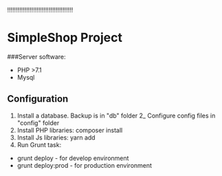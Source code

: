 !!!!!!!!!!!!!!!!!!!!!!!!!!!!!!!!!!!!!!



SimpleShop Project
=====================


###Server software:

* PHP >7.1
* Mysql

Configuration
-----------------
1) Install a database. Backup is in "db" folder
2_ Configure config files in "config" folder
3) Install PHP libraries: composer install
4) Install Js libraries: yarn add
5) Run Grunt task:
 - grunt deploy - for develop environment
 - grunt deploy:prod - for production environment

